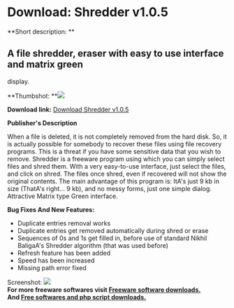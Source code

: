 # Download: Shredder v1.0.5

**Short description: **

## A file shredder, eraser with easy to use interface and matrix green
display.

  
**Thumbshot: **![](http://www.freewarefiles.com/screenshot/nbshredder_md.gif)   
  
**Download link:** [Download Shredder v1.0.5](http://freesoftwares.boysofts.com/Shredder-V_program_17997.html)  
  

**Publisher's Description**  
  

When a file is deleted, it is not completely removed from the hard disk. So,
it is actually possible for somebody to recover these files using file
recovery programs. This is a threat if you have some sensitive data that you
wish to remove. Shredder is a freeware program using which you can simply
select files and shred them. With a very easy-to-use interface, just select
the files, and click on shred. The files once shred, even if recovered will
not show the original contents. The main advantage of this program is: ItA's
just 9 kb in size (ThatA's right... 9 kb), and no messy forms, just one simple
dialog. Attractive Matrix type Green interface.

**Bug Fixes And New Features:**

  * Duplicate entries removal works 
  * Duplicate entries get removed automatically during shred or erase 
  * Sequences of 0s and 1s get filled in, before use of standard Nikhil BaligaA's Shredder algorithm (that was used before) 
  * Refresh feature has been added 
  * Speed has been increased 
  * Missing path error fixed 

  
  
Screenshot: ![](http://www.freewarefiles.com/screenshot/nbshredder.gif)  
**For more freeware softwares visit [Freeware software downloads.](http://freesoftwares.boysofts.com/)**   
**And [Free softwares and php script downloads.](http://www.boysofts.com/)**

